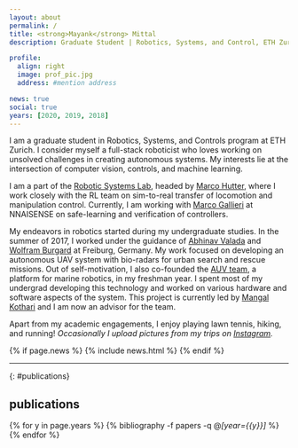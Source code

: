 ```yaml
---
layout: about
permalink: /
title: <strong>Mayank</strong> Mittal
description: Graduate Student | Robotics, Systems, and Control, ETH Zurich

profile:
  align: right
  image: prof_pic.jpg
  address: #mention address

news: true
social: true
years: [2020, 2019, 2018]
---
```


I am a graduate student in Robotics, Systems, and Controls program at ETH Zurich.
I consider myself a full-stack roboticist who loves working on unsolved challenges
in creating autonomous systems. My interests lie at the intersection of computer
vision, controls, and machine learning.

I am a part of the [Robotic Systems Lab](https://rsl.ethz.ch/), headed by
[Marco Hutter](http://www.rsl.ethz.ch/the-lab/people/person-detail.html?persid=121911),
where I work closely with the RL team on sim-to-real transfer of locomotion and manipulation control.
Currently, I am working with [Marco Gallieri](https://www.linkedin.com/in/marco-gallieri-166a0421/)
at NNAISENSE on safe-learning and verification of controllers.

My endeavors in robotics started during my undergraduate studies. In the summer of 2017,
I worked under the guidance of [Abhinav Valada](http://www2.informatik.uni-freiburg.de/~valada/) and [Wolfram Burgard](http://www2.informatik.uni-freiburg.de/~burgard/) at Freiburg, Germany. My work focused on developing
an autonomous UAV system with bio-radars for urban search and rescue missions. Out of self-motivation,
I also co-founded the [AUV team](https://auviitk.com), a platform for marine robotics, in my freshman year.
I spent most of my undergrad developing this technology and worked on various hardware and
software aspects of the system. This project is currently led by [Mangal Kothari](https://www.iitk.ac.in/aero/mangal/)
and I am now an advisor for the team.

Apart from my academic engagements, I enjoy playing lawn tennis, hiking, and running! *Occasionally I upload pictures
from my trips on [Instagram](https://www.instagram.com/mayankm155/).*

<div class="post">

  {% if page.news %}
    {% include news.html %}
  {% endif %}

</div>

---

{: #publications}
## __publications__

{% for y in page.years %}
  {% bibliography -f papers -q @*[year={{y}}]* %}
{% endfor %}

